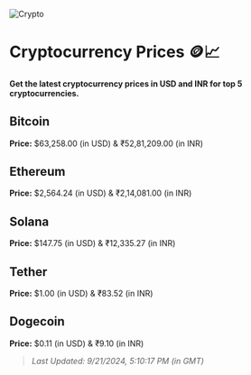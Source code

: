 
![Crypto](https://www.techguide.com.au/wp-content/uploads/2020/11/crypto3.jpeg)

# Cryptocurrency Prices 🪙📈

#### Get the latest cryptocurrency prices in USD and INR for top 5 cryptocurrencies.

## Bitcoin

**Price:** $63,258.00 (in USD) & ₹52,81,209.00 (in INR)

## Ethereum

**Price:** $2,564.24 (in USD) & ₹2,14,081.00 (in INR)

## Solana

**Price:** $147.75 (in USD) & ₹12,335.27 (in INR)

## Tether

**Price:** $1.00 (in USD) & ₹83.52 (in INR)

## Dogecoin

**Price:** $0.11 (in USD) & ₹9.10 (in INR)

> _Last Updated: 9/21/2024, 5:10:17 PM (in GMT)_
